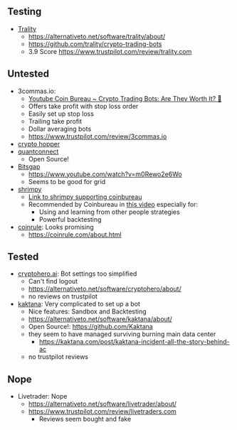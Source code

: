 ## Testing

- [Trality](https://www.trality.com/)
  - https://alternativeto.net/software/trality/about/
  - https://github.com/trality/crypto-trading-bots
  - 3.9 Score https://www.trustpilot.com/review/trality.com

## Untested

- 3commas.io:
  - [Youtube Coin Bureau ~ Crypto Trading Bots: Are They Worth It? 🤖](https://www.youtube.com/watch?v=9Hv0BQwYlPw&t=1085s)
  - Offers take profit with stop loss order
  - Easily set up stop loss
  - Trailing take profit
  - Dollar averaging bots
  - https://www.trustpilot.com/review/3commas.io
- [crypto hopper](https://www.cryptohopper.com)
- [quantconnect](https://www.quantconnect.com/)
  - Open Source!
- [Bitsgap]()
  - https://www.youtube.com/watch?v=m0Rewo2e6Wo
  - Seems to be good for grid
- [shrimpy](https://www.shrimpy.io)
  - [Link to shrimpy supporting coinbureau](https://guy.coinbureau.com/r/shrimpy)
  - Recommended by Coinbureau in [this video](https://www.youtube.com/watch?v=9Hv0BQwYlPw) especially for:
    - Using and learning from other people strategies
    - Powerful backtesting
- [coinrule](https://coinrule.com/about.html): Looks promising
  - https://coinrule.com/about.html


## Tested

- [cryptohero.ai](https://cryptohero.ai/): Bot settings too simplified
  - Can't find logout
  - https://alternativeto.net/software/cryptohero/about/
  - no reviews on trustpilot
- [kaktana](https://kaktana.com/): Very complicated to set up a bot
  - Nice features: Sandbox and Backtesting
  - https://alternativeto.net/software/kaktana/about/
  - Open Source!: https://github.com/Kaktana
  - they seem to have managed surviving burning main data center
    - https://kaktana.com/post/kaktana-incident-all-the-story-behind-ac
  - no trustpilot reviews


## Nope

- Livetrader: Nope
  - https://alternativeto.net/software/livetrader/about/
  - https://www.trustpilot.com/review/livetraders.com
    - Reviews seem bought and fake
